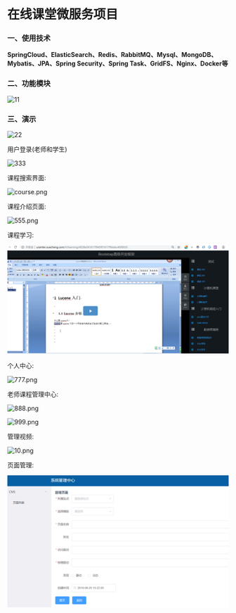 # 在线课堂微服务项目

### 一、使用技术

**SpringCloud、ElasticSearch、Redis、RabbitMQ、Mysql、MongoDB、Mybatis、JPA、Spring Security、Spring Task、GridFS、Nginx、Docker等**

### 二、功能模块

![11](https://gitee.com/zxzxin/xcEduService/raw/master/assets/1566407444517.png)

### 三、演示

![22](https://gitee.com/zxzxin/xcEduService/raw/master/assets/1566399145982.png)

用户登录(老师和学生)

![333](https://gitee.com/zxzxin/xcEduService/raw/master/assets/1566399204620.png)

课程搜索界面:

![course.png](https://gitee.com/zxzxin/xcEduService/raw/master/assets/1566536890422.png)

课程介绍页面:

![555.png](https://gitee.com/zxzxin/xcEduService/raw/master/assets/1566407498304.png)

课程学习:

![1566717674225](assets/1566717674225.png)

个人中心:

![777.png](https://gitee.com/zxzxin/xcEduService/raw/master/assets/1566408677242.png)

老师课程管理中心:

![888.png](https://gitee.com/zxzxin/xcEduService/raw/master/assets/1566408519621.png)

![999.png](https://gitee.com/zxzxin/xcEduService/raw/master/assets/1566408579487.png)

管理视频:

![10.png](https://gitee.com/zxzxin/xcEduService/raw/master/assets/1566408605828.png)

页面管理:

![1566717779200](assets/1566717779200.png)